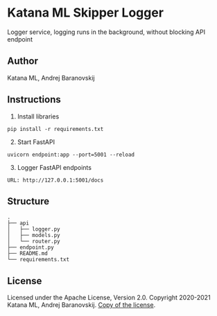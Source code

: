 # Katana ML Skipper Logger

Logger service, logging runs in the background, without blocking API endpoint

## Author

Katana ML, Andrej Baranovskij

## Instructions

1. Install libraries

```
pip install -r requirements.txt
```

2. Start FastAPI

```
uvicorn endpoint:app --port=5001 --reload
```

3. Logger FastAPI endpoints

```
URL: http://127.0.0.1:5001/docs
```


## Structure

```
.
├── api 
│   ├── logger.py
│   ├── models.py
│   └── router.py
├── endpoint.py
├── README.md
└── requirements.txt
```

## License

Licensed under the Apache License, Version 2.0. Copyright 2020-2021 Katana ML, Andrej Baranovskij. [Copy of the license](https://github.com/katanaml/katana-pipeline/blob/master/LICENSE).
